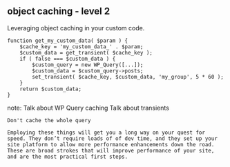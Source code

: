 ##  object caching - level 2

Leveraging object caching in your custom code.

```
function get_my_custom_data( $param ) {
    $cache_key = 'my_custom_data_' . $param;
    $custom_data = get_transient( $cache_key );
    if ( false === $custom_data ) {
        $custom_query = new WP_Query([...]);
        $custom_data = $custom_query->posts;
        set_transient( $cache_key, $custom_data, 'my_group', 5 * 60 );
    }
    return $custom_data;
}
```

note:
    Talk about WP Query caching
    Talk about transients

    Don't cache the whole query

    Employing these things will get you a long way on your quest for speed. They don’t require loads of of dev time, and they set up your site platform to allow more performance enhancements down the road. These are broad strokes that will improve performance of your site, and are the most practical first steps.
